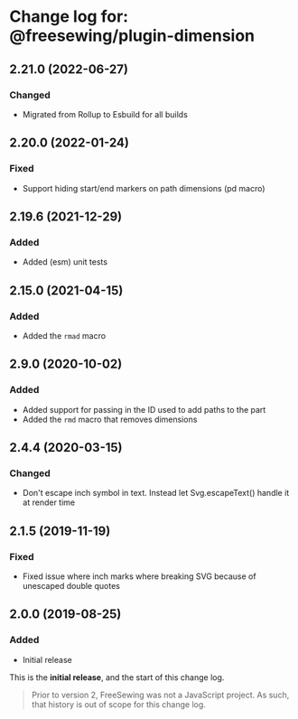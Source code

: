 # Change log for: @freesewing/plugin-dimension


## 2.21.0 (2022-06-27)

### Changed

 - Migrated from Rollup to Esbuild for all builds

## 2.20.0 (2022-01-24)

### Fixed

 - Support hiding start/end markers on path dimensions (pd macro)

## 2.19.6 (2021-12-29)

### Added

 - Added (esm) unit tests

## 2.15.0 (2021-04-15)

### Added

 - Added the `rmad` macro

## 2.9.0 (2020-10-02)

### Added

 - Added support for passing in the ID used to add paths to the part
 - Added the `rmd` macro that removes dimensions

## 2.4.4 (2020-03-15)

### Changed

 - Don't escape inch symbol in text. Instead let Svg.escapeText() handle it at render time

## 2.1.5 (2019-11-19)

### Fixed

 - Fixed issue where inch marks where breaking SVG because of unescaped double quotes

## 2.0.0 (2019-08-25)

### Added

 - Initial release


This is the **initial release**, and the start of this change log.

> Prior to version 2, FreeSewing was not a JavaScript project.
> As such, that history is out of scope for this change log.

